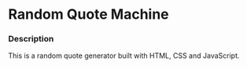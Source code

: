 # Random Quote Machine

### Description

This is a random quote generator built with HTML, CSS and JavaScript.

